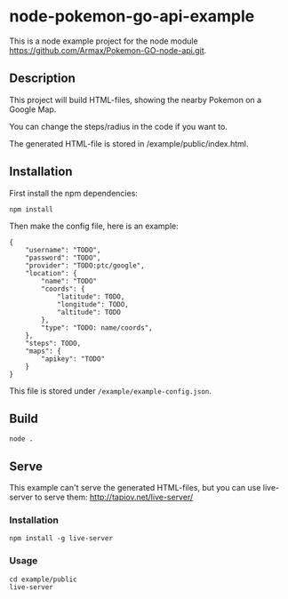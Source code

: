 # node-pokemon-go-api-example

This is a node example project for the node module https://github.com/Armax/Pokemon-GO-node-api.git.

## Description

This project will build HTML-files, showing the nearby Pokemon on a Google Map.

You can change the steps/radius in the code if you want to.

The generated HTML-file is stored in /example/public/index.html.

## Installation

First install the npm dependencies:

```
npm install
```

Then make the config file, here is an example:

```
{
    "username": "TODO",
    "password": "TODO",
    "provider": "TODO:ptc/google",
    "location": {
        "name": "TODO"
        "coords": {
            "latitude": TODO,
            "longitude": TODO,
            "altitude": TODO
        },
        "type": "TODO: name/coords",
    },
    "steps": TODO,
    "maps": {
        "apikey": "TODO"
    }
}

```

This file is stored under `/example/example-config.json`.

## Build

```
node .
```

## Serve

This example can't serve the generated HTML-files, but you can use live-server to serve them:
http://tapiov.net/live-server/

### Installation

```
npm install -g live-server
```

### Usage

```
cd example/public
live-server
```